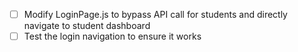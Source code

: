 - [ ] Modify LoginPage.js to bypass API call for students and directly navigate to student dashboard
- [ ] Test the login navigation to ensure it works
